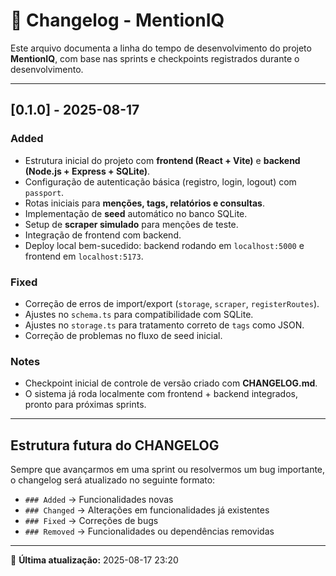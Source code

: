 # 📑 Changelog - MentionIQ

Este arquivo documenta a linha do tempo de desenvolvimento do projeto **MentionIQ**, com base nas sprints e checkpoints registrados durante o desenvolvimento.

---

## [0.1.0] - 2025-08-17
### Added
- Estrutura inicial do projeto com **frontend (React + Vite)** e **backend (Node.js + Express + SQLite)**.
- Configuração de autenticação básica (registro, login, logout) com `passport`.
- Rotas iniciais para **menções, tags, relatórios e consultas**.
- Implementação de **seed** automático no banco SQLite.
- Setup de **scraper simulado** para menções de teste.
- Integração de frontend com backend.
- Deploy local bem-sucedido: backend rodando em `localhost:5000` e frontend em `localhost:5173`.

### Fixed
- Correção de erros de import/export (`storage`, `scraper`, `registerRoutes`).
- Ajustes no `schema.ts` para compatibilidade com SQLite.
- Ajustes no `storage.ts` para tratamento correto de `tags` como JSON.
- Correção de problemas no fluxo de seed inicial.

### Notes
- Checkpoint inicial de controle de versão criado com **CHANGELOG.md**.
- O sistema já roda localmente com frontend + backend integrados, pronto para próximas sprints.

---

## Estrutura futura do CHANGELOG
Sempre que avançarmos em uma sprint ou resolvermos um bug importante, o changelog será atualizado no seguinte formato:

- `### Added` → Funcionalidades novas
- `### Changed` → Alterações em funcionalidades já existentes
- `### Fixed` → Correções de bugs
- `### Removed` → Funcionalidades ou dependências removidas

---

📅 **Última atualização:** 2025-08-17 23:20
